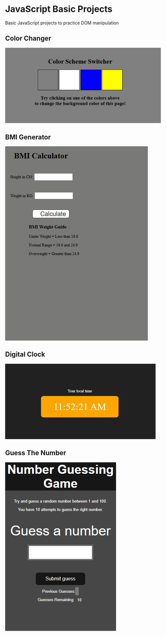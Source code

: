 # JavaScript Basic Projects
Basic JavaScript projects to practice DOM manipulation

## Color Changer
![Color Changer](1-ColorChanger/ColorChanger.jpg)

## BMI Generator
![Color Changer](2-BMIGenerator/BMICalculator.jpg)

## Digital Clock
![Color Changer](3-DigitalClock/DigitalClock.jpg)

## Guess The Number
![Color Changer](4-GuessTheNumber/NumberGuessing.jpg)
